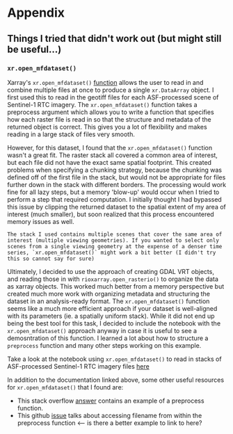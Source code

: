 # Appendix

## Things I tried that didn't work out (but might still be useful...)

### `xr.open_mfdataset()`

Xarray's `xr.open_mfdataset()` [function](https://docs.xarray.dev/en/stable/generated/xarray.open_mfdataset.html) allows the user to read in and combine multiple files at once to produce a single `xr.DataArray` object. I first used this to read in the geotiff files for each ASF-processed scene of Sentinel-1 RTC imagery. The `xr.open_mfdataset()` function takes a preprocess argument which allows you to write a function that specifies how each raster file is read in so that the structure and metadata of the returned object is correct. This gives you a lot of flexibility and makes reading in a large stack of files very smooth.

However, for this dataset, I found that the `xr.open_mfdataset()` function wasn't a great fit. The raster stack all covered a common area of interest, but each file did not have the exact same spatial footprint. This created problems when specifying a chunking strategy, because the chunking was defined off of the first file in the stack, but would not be appropriate for files further down in the stack with different borders. The processing would work fine for all lazy steps, but a memory 'blow-up' would occur when I tried to perform a step that required computation. I initially thought I had bypassed this issue by clipping the returned dataset to the spatial extent of my area of interest (much smaller), but soon realized that this process encountered memory issues as well. 

```{note}
The stack I used contains multiple scenes that cover the same area of interest (multiple viewing geometries). If you wanted to select only scenes from a single viewing geometry at the expense of a denser time series, `xr.open_mfdataset()` might work a bit better (I didn't try this so cannot say for sure)
```

Ultimately, I decided to use the approach of creating GDAL VRT objects, and reading those in with `rioxarray.open_rasterio()` to organize the data as xarray objects. This worked much better from a memory perspective but created much more work with organizing metadata and structuring the dataset in an analysis-ready format. The `xr.open_mfdataset()` function seems like a much more efficient approach if your dataset is well-aligned with its parameters (ie. a spatially uniform stack). While it did not end up being the best tool for this task, I decided to include the notebook with the `xr.open_mfdataset()` approach anyway in case it is useful to see a demosntration of this function. I learned a lot about how to structure a `preprocess` function and many other steps working on this example. 

Take a look at the notebook using `xr.open_mfdataset()` to read in stacks of ASF-processed Sentinel-1 RTC imagery files [here](asf_local_mf.ipynb)

In addition to the documentation linked above, some other useful resources for `xr.open_mfdataset()` that I found are: 

- This stack overflow [answer](https://stackoverflow.com/questions/51709266/using-xarray-to-open-a-multi-file-dataset-when-both-the-files-and-dataset-have-a) contains an example of a preprocess function.
- This github [issue](https://github.com/pydata/xarray/issues/2550) talks about accessing filename from within the preprocess function <-- is there a better example to link to here? 